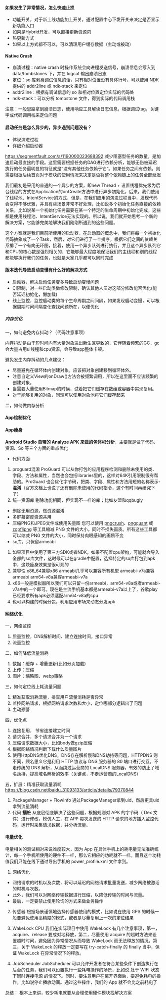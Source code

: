 
#### 如果发生了异常情况，怎么快速止损
- 功能开关，对于新上线功能加上开关，通过配置中心下发开关来决定是否显示新功能入口
- 如果是Hybrid开发，可以直接更新资源包
- 热更新方式
- 如果以上方式都不可以，可以清理用户缓存数据（主动或被动）


#### Native Crash
-   崩溃过程：native crash 时操作系统会向进程发送信号，崩溃信息会写入到 data/tombstones 下，并在 logcat 输出崩溃日志
-   定位：so 库剥离调试信息的话，只有相对位置没有具体行号，可以使用 NDK 提供的 addr2line 或 ndk-stack 来定位
-   addr2line：根据有调试信息的 so 和相对位置定位实际的代码处
-   ndk-stack：可以分析 tombstone 文件，得到实际的代码调用栈

注意：一般思路拿到崩溃日志，使用响应工具解读日志信息，根据调试tag，关键字或代码调用栈来定位问题


#### 启动任务是怎么异步的，异步遇到问题没有？
-   体现演进过程
-   详细介绍启动器

https://segmentfault.com/a/1190000023688392
减少阻塞型任务的数量，是加速启动最直接的手段。这里需要根据任务的DAG进行依赖分析，能够无伤被延迟执行的任务最明显的特征就是”没有其他任务依赖于它“。如果任务之间有依赖，则需要根据后续首页对于模块的使用情况来决定是否将整个依赖链上的任务全部延迟


我们最初是采用的普通的一个异步的方案，即new Thread + 设置线程优先级为后台线程的方式在Application的onCreate方法中进行异步初始化，后来，我们使用了线程池、IntentService的方式，但是，在我们应用的演进过程当中，发现代码会变得不够优雅，并且有些场景非常不好处理，比如说多个初始化任务直接的依赖关系，比如说某一个初始化任务需要在某一个特定的生命周期中初始化完成，这些都是使用线程池、IntentService无法实现的。所以说，我们就开始思考一个新的解决方案，它能够完美地解决我们刚刚所遇到的这些问题。

这个方案就是我们目前所使用的启动器，在启动器的概念中，我们将每一个初始化代码抽象成了一个Task，然后，对它们进行了一个排序，根据它们之间的依赖关系排了一个有向无环图，接着，使用一个异步队列进行执行，并且这个异步队列它和CPU的核心数是强烈相关的，它能够最大程度地保证我们的主线程和别的线程都能够执行我们的任务，也就是大家几乎都可以同时完成


#### 版本迭代导致启动变慢有什么好的解决方式
- 启动器，解决启动任务变多导致启动变慢问题
- CI限制，对一些启动类做修改限制，确认其他人员对这部分修改能否优化(能否延迟初始化，懒加载)
- 线上监控，监控启动类的每个生命周期之间间隔，如果发现启动变慢，可以根据周期时间间隔变化查找问题所在，以便优化


##### 内存优化
一，如何避免内存抖动？（代码注意事项）

内存抖动是由于短时间内有大量对象进出新生区导致的，它伴随着频繁的GC，gc会大量占用ui线程和cpu资源，会导致app整体卡顿。

避免发生内存抖动的几点建议：

-   尽量避免在循环体内创建对象，应该把对象创建移到循环体外。
-   注意自定义View的onDraw()方法会被频繁调用，所以在这里面不应该频繁的创建对象。
-   当需要大量使用Bitmap的时候，试着把它们缓存在数组或容器中实现复用。
-   对于能够复用的对象，同理可以使用对象池将它们缓存起来

二，如何做内存分析

#### App绘制优化


#### App瘦身
**Android Studio 自带的 Analyze APK 来做的包体积分析**，主要就是做了代码、资源、So 等三个方面的重点优化
 - 代码方面
  1. proguard混淆
   ProGuard 可以从你打包的应用程序检测和删除未使用的类、字段、方法和属性，当然也会包括libraries里的，这样对64K引用限制很有帮助的。ProGuard 也会优化字节码，把类、字段、属性和方法用短的名称表示-**混淆**（官方文档上也说了还有删除未使用的代码指令，这个有时间再研究下了）
   2. 统一资源库
    剔除功能相同，但实现不一样的库；比如友盟和qqbugly
	
- 删除无用资源，做资源混淆
- 多屏幕密度资源共用
- 压缩PNG和JPEG文件或使用矢量图
您可以使用 [pngcrush](http://pmt.sourceforge.net/pngcrush/)、[pngquant](https://pngquant.org/) 或 [zopflipng](https://github.com/google/zopfli) 等工具缩减 PNG 文件的大小，同时不损失画质。所有这些工具都可以缩减 PNG 文件的大小，同时保持肉眼感知的画质不变
- so库，只保留armeabi
1. 如果项目中使用了第三方SDK或者NDK，如果不配置cpu架构，可能就会导入全部的so库文件，这时候可以在gradle中配置，选择特定的so库打包到apk中，这块瘦身效果是很可观的
2. 兼容性
  x86\_64兼容x86
  armeabi几乎可以兼容所有机型
  armeabi-v7a兼容armeabi
  arm64-v8a兼容armeabi-v7a
3. x86一般是模拟器所以我们可以只留一份armeabi，arm64-v8a或者armeabi-v7a中的一个即可。现在是主流手机基本都是armeabi-v7a以上了，谷歌play已经要求所有apk必须适配arm64-v8a的cpu
4. 也可以构建的时候分包，利用应用市场来动态分发apk


#### 网络优化
 一，网络监控
  1. 质量监控，DNS解析时间、建立连接时间，接口异常
  2. 流量监控

二，如何降低流量消耗
  1. 数据：缓存 + 增量更新(比如分页加载)
  2. 上传：压缩
  3. 图片：缩略图、webp策略

三，如何定位线上耗流量问题
  1. 精准获取消耗流量，排查用户流量消耗是否异常
  2. 监控网络请求，根据网络请求次数和大小，定位哪部分逻辑出了问题
  3. 主动预警

四，优化点
 1. 连接复用， 节省连接建立时间
 2. 请求合并，多个请求合并为一个请求
 3. 压缩请求数据大小，比如body做gzip压缩
 4. 根据网络情况判断下载什么质量图片
 5. 使用HttpDNS优化DNS，DNS存在解析慢和DNS劫持等问题，HTTPDNS 则不同，顾名思义它是利用 HTTP 协议与 DNS 服务器的 80 端口进行交互。不走传统的 DNS 解析，从而绕过运营商的 LocalDNS 服务器，有效的防止了域名劫持，提高域名解析的效率（关键点，不走运营商的LocalDNS）

五，扩展：精准获取流量消耗
https://blog.csdn.net/baidu_31093133/article/details/79370844
1. PackageManager + FlowInfo
通过PackageManager拿到uid，然后更具uid拿到流量消耗
2. 代码 **插桩** 从底层彻底解决了这些问题，根据规则对 APK 的字节码（ Dex 文件）进行修改，模仿人工，在 APP 每次发送的 HTTP 请求的地方插入监控代码，运行时采集请求数据，并分析流量。

#### 电量优化
电量相关的测试相对来说难度较大，因为 App 在具体手机上的耗电量无法准确统计，每一个手机所使用的硬件不一样，那么它相应的功耗就不一样。而且这个功耗值我们只能在线下通过导出手机的 power\_profile.xml 文件拿到。

1. 网络优化
  -   网络请求的时机以及次数，将可以延迟的网络请求批量发送，减少网络被激活的时机与次数。
  -   此外，我们可以对网络传输数据进行压缩，以降低传输的时间与流量。
  -   最后，一定要禁止使用轮询的方式来做业务操作

2. 传感器
  根据场景谨慎地选择传感器使用的模式，比如说在使用 GPS 的时候一般要避免使用高精度的模式，或者是尽量复用上一次的定位结果
  
3. WakeLock CPU
  我们在实际项目中使用 WakeLock 有几个注意事项，第一，acquire、release 要成对地释放，第二，尽量使用 acquire 的超时方法来设置超时时间，避免因为异常情况从而导致 WakeLock 而无法释放的情况，第三，关于 WakeLock 的释放一定要写在 try-catch-finally 的 finally 当中，保证 WakeLock 在异常情况下的释放。
  
  4. JobScheduler
   JobScheduler 可以允许开发者在符合某些条件下创造执行在后台的任务，我们可以设置执行一些耗电操作的场景，比如说 处于 WIFI 状态下同时连接电源 的情况下。同时，要注意用户在离开界面后，要避免耗电的操作，比如说停止播放动画。通过这些操作，我们的 App 就不会比之前耗电了
   
   总结：
   根本上来讲，较少耗电就要从合理使用硬件模块找解决方案